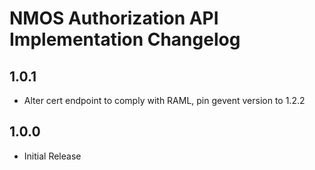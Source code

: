 # NMOS Authorization API Implementation Changelog

## 1.0.1
- Alter cert endpoint to comply with RAML, pin gevent version to 1.2.2

## 1.0.0
- Initial Release
